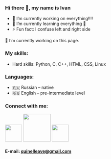 ### Hi there 👋, my name is Ivan

- 🔭 I’m currently working on everything!!!!
- 🌱 I’m currently learning everything 🤣
- ⚡ Fun fact: I confuse left and right side

🔭 I’m currently working on this page.

### My skills:
* Hard skills: Python, C, C++, HTML, CSS, Linux

### Languages:

* 🇷🇺 Russian – native
* 🇬🇧 English – pre-intermediate level

### Connect with me:
[<img src="https://docs.codewars.com/logo.svg" width="55">][codewars]
[<img src="https://www.logo.wine/a/logo/Telegram_(software)/Telegram_(software)-Logo.wine.svg" width="90">][telegram]
[<img src="https://upload.wikimedia.org/wikipedia/commons/4/42/Stepik_logotype.png" width="55">][stepik]

#### E-mail: quinelleave@gmail.com

[codewars]: https://www.codewars.com/users/Qu1ne
[telegram]: https://t.me/Qnl_0
[stepik]: https://stepik.org/users/364922219
